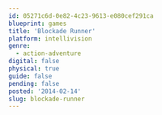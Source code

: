 ```yaml
---
id: 05271c6d-0e82-4c23-9613-e080cef291ca
blueprint: games
title: 'Blockade Runner'
platform: intellivision
genre:
  - action-adventure
digital: false
physical: true
guide: false
pending: false
posted: '2014-02-14'
slug: blockade-runner
---
```

